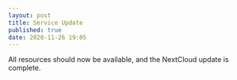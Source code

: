 ```yaml
---
layout: post
title: Service Update
published: true
date: 2020-11-26 19:05
---
```


All resources should now be available, and the NextCloud update is complete.
